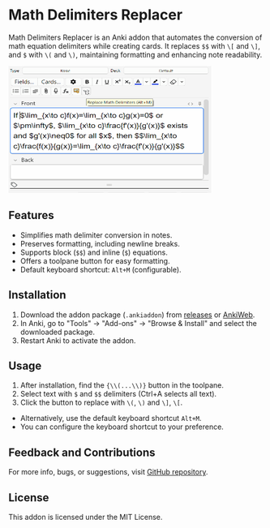# Math Delimiters Replacer

Math Delimiters Replacer is an Anki addon that automates the conversion of math equation delimiters while creating cards. It replaces `$$` with `\[` and `\]`, and `$` with `\(` and `\)`, maintaining formatting and enhancing note readability.

<img width="400" height="250" src="rmd.gif" alt="demo" />


## Features

- Simplifies math delimiter conversion in notes.
- Preserves formatting, including newline breaks.
- Supports block (`$$`) and inline (`$`) equations.
- Offers a toolpane button for easy formatting.
- Default keyboard shortcut: `Alt+M` (configurable).

## Installation

1. Download the addon package (`.ankiaddon`) from [releases](https://github.com/achyutmorang/math-delimiters-replacer-addon/releases) or [AnkiWeb](https://ankiweb.net/shared/info/ADDON_ID).
2. In Anki, go to "Tools" -> "Add-ons" -> "Browse & Install" and select the downloaded package.
3. Restart Anki to activate the addon.

## Usage

1. After installation, find the `{\\(...\\)}` button in the toolpane.
2. Select text with `$` and `$$` delimiters (Ctrl+A selects all text).
3. Click the button to replace with `\(`, `\)` and `\]`, `\[`.

- Alternatively, use the default keyboard shortcut `Alt+M`.
- You can configure the keyboard shortcut to your preference.

## Feedback and Contributions

For more info, bugs, or suggestions, visit [GitHub repository](https://github.com/achyutmorang/math-delimiters-replacer-addon).

## License

This addon is licensed under the MIT License.
